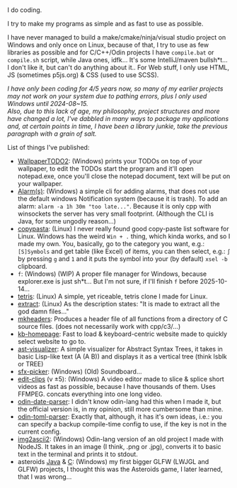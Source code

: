 ###
I do coding.

I try to make my programs as simple and as fast to use as possible.

I have never managed to build a make/cmake/ninja/visual studio project on Windows and only once on Linux, because of that, I try to use as few libraries as possible and for C/C++/Odin projects I have `compile.bat` or `compile.sh` script, while Java ones, idfk... It's some IntelliJ/maven bullsh*t... I don't like it, but can't do anything about it..
For Web stuff, I only use HTML, JS (sometimes p5js.org) & CSS (used to use SCSS).  

*I have only been coding for 4/5 years now, so many of my earlier projects may not work on your system due to pathing errors, plus I only used Windows until 2024-08~15.  
Also, due to this lack of age, my philosophy, project structures and more have changed a lot, I've dabbled in many ways to package my applications and, at certain points in time, I have been a library junkie, take the previous paragraph with a grain of salt.*

List of things I've published:
- [WallpaperTODO2](https://github.com/Up05/WallpaperTODO2): (Windows) prints your TODOs on top of your wallpaper, to edit the TODOs start the program and it'll open notepad.exe, once you'll close the notepad document, text will be put on your wallpaper.
- [Alarm(s)](https://github.com/Up05/Alarm): (Windows) a simple cli for adding alarms, that does not use the default windows Notification system (because it is trash). To add an alarm: `alarm -a 1h 30m "too late..."`. Because it is only cpp with winsockets the server has very small footprint. (Although the CLI is Java, for some ungodly reason...)
- [copypasta](https://github.com/Up05/copypasta): (Linux) I never really found good copy-paste list software for Linux. Windows has the weird `Win + .` thing, which kinda works, and so I made my own. You, basically, go to the category you want, e.g.: `[S]Symbols` and get table (like Excel) of items, you can then select, e.g.: `∫` by pressing `g` and `1` and it puts the symbol into your (by default) `xsel -b` clipboard.  
- `f`: (Windows) (WIP) A proper file manager for Windows, because explorer.exe is just sh*t... But I'm not sure, if I'll finish `f` before 2025-10-14...
- [tetris](https://github.com/Up05/tetris): (Linux) A simple, yet riceable, tetris clone I made for Linux.
- [extract](https://github.com/Up05/extract): (Linux) As the description states: "It is made to extract all the god damn files..."
- [mkheaders](https://github.com/Up05/mkheaders): Produces a header file of all functions from a directory of C source files. (does not necessarily work with cpp/c3/...) 
- [kb-homepage](https://github.com/Up05/dead-simple-startpage): Fast to load & keyboard-centric website made to quickly select website to go to. 
- [ast-visualizer](https://github.com/Up05/ast-visualizer): A simple visualizer for Abstract Syntax Trees, it takes in basic Lisp-like text (A (A B)) and displays it as a vertical tree (think lsblk or TREE)
- [sfx-picker](https://github.com/Up05/Sfx-Picker): (Windows) (Old) Soundboard...
- [edit-clips](https://github.com/Up05/ClipEditorV5) (v ±5): (Windows) A video editor made to slice & splice short videos as fast as possible, because I have thousands of them. Uses FFMPEG. concats everything into one long video.
- [odin-date-parser](https://github.com/Up05/odin-RFC-3339-date-parser): I didn't know odin-lang had this when I made it, but the official version is, in my opinion, still more cumbersome than mine.
- [odin-toml-parser](https://github.com/Up05/toml_parser): Exactly that, although, it has it's own ideas, i.e.: you can specify a backup compile-time config to use, if the key is not in the current config.
- [img2ascii2](https://github.com/Up05/img_to_ascii2): (Windows) Odin-lang version of an old project I made with NodeJS. It takes in an image (I think, .png or .jpg), converts it to basic text in the terminal and prints it to stdout.
- asteroids [Java](https://github.com/Up05/aSteROidS-Original) & [C](https://github.com/Up05/aSteROidS): (Windows) my first bigger GLFW (LWJGL and GLFW) projects, I thought this was the Asteroids game, I later learned, that I was wrong...

